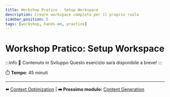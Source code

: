 ```yaml
---
title: Workshop Pratico - Setup Workspace
description: Creare workspace completo per il proprio ruolo
sidebar_position: 5
tags: [workshop, hands-on, practice]
---
```


# Workshop Pratico: Setup Workspace

:::info 🚧 Contenuto in Sviluppo
Questo esercizio sarà disponibile a breve!
:::

⏱️ **Tempo**: 45 minuti

---

**⬅️** [Context Optimization](./context-optimization) | **➡️ Prossimo modulo:** [Content Generation](/giorno-2-advanced-features/02-content-generation)
